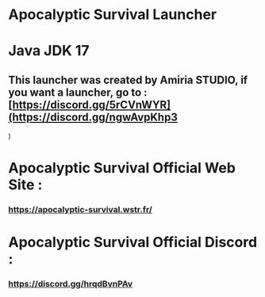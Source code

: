 # Apocalyptic Survival Launcher

# Java JDK 17

## This launcher was created by Amiria STUDIO, if you want a launcher, go to : [https://discord.gg/5rCVnWYR](https://discord.gg/ngwAvpKhp3
)

# Apocalyptic Survival Official Web Site :
### https://apocalyptic-survival.wstr.fr/

# Apocalyptic Survival Official Discord :
### https://discord.gg/hrqdBvnPAv
